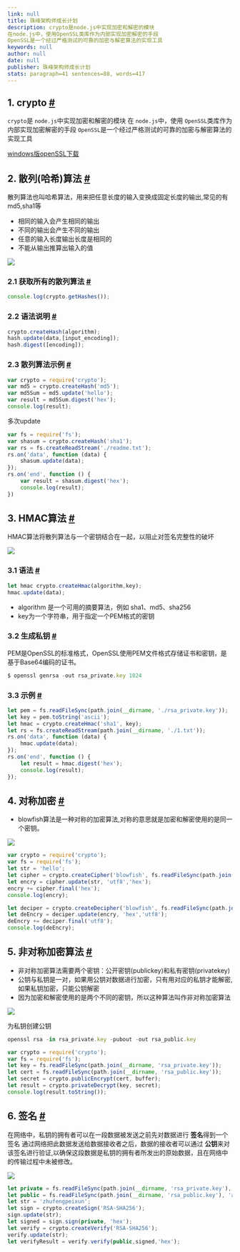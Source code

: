 ```yaml
---
link: null
title: 珠峰架构师成长计划
description: crypto是node.js中实现加密和解密的模块
在node.js中，使用OpenSSL类库作为内部实现加密解密的手段
OpenSSL是一个经过严格测试的可靠的加密与解密算法的实现工具
keywords: null
author: null
date: null
publisher: 珠峰架构师成长计划
stats: paragraph=41 sentences=88, words=417
---
```

## 1. crypto [#](#t01-crypto)

`crypto`是 `node.js`中实现加密和解密的模块 在 `node.js`中，使用 `OpenSSL`类库作为内部实现加密解密的手段 `OpenSSL`是一个经过严格测试的可靠的加密与解密算法的实现工具

[windows版openSSL下载](http://dl.pconline.com.cn/download/355862-1.html)

## 2. 散列(哈希)算法 [#](#t12-散列哈希算法)

散列算法也叫哈希算法，用来把任意长度的输入变换成固定长度的输出,常见的有md5,sha1等

* 相同的输入会产生相同的输出
* 不同的输出会产生不同的输出
* 任意的输入长度输出长度是相同的
* 不能从输出推算出输入的值

![](http://img.zhufengpeixun.cn/md5.jpg)

### 2.1 获取所有的散列算法 [#](#t221-获取所有的散列算法)

```js
console.log(crypto.getHashes());
```

### 2.2 语法说明 [#](#t322-语法说明)

```js
crypto.createHash(algorithm);
hash.update(data,[input_encoding]);
hash.digest([encoding]);
```

### 2.3 散列算法示例 [#](#t423-散列算法示例)

```js
var crypto = require('crypto');
var md5 = crypto.createHash('md5');
var md5Sum = md5.update('hello');
var result = md5Sum.digest('hex');
console.log(result);
```

多次update

```js
var fs = require('fs');
var shasum = crypto.createHash('sha1');
var rs = fs.createReadStream('./readme.txt');
rs.on('data', function (data) {
    shasum.update(data);
});
rs.on('end', function () {
    var result = shasum.digest('hex');
    console.log(result);
})
```

## 3. HMAC算法 [#](#t53-hmac算法)

HMAC算法将散列算法与一个密钥结合在一起，以阻止对签名完整性的破坏

![](http://img.zhufengpeixun.cn/hmac.jpg)

### 3.1 语法 [#](#t631-语法)

```js
let hmac crypto.createHmac(algorithm,key);
hmac.update(data);
```

* algorithm 是一个可用的摘要算法，例如 sha1、md5、sha256
* key为一个字符串，用于指定一个PEM格式的密钥

### 3.2 生成私钥 [#](#t732-生成私钥)

PEM是OpenSSL的标准格式，OpenSSL使用PEM文件格式存储证书和密钥，是基于Base64编码的证书。

```js
$ openssl genrsa -out rsa_private.key 1024
```

### 3.3 示例 [#](#t833-示例)

```js
let pem = fs.readFileSync(path.join(__dirname, './rsa_private.key'));
let key = pem.toString('ascii');
let hmac = crypto.createHmac('sha1', key);
let rs = fs.createReadStream(path.join(__dirname, './1.txt'));
rs.on('data', function (data) {
    hmac.update(data);
});
rs.on('end', function () {
    let result = hmac.digest('hex');
    console.log(result);
});
```

## 4. 对称加密 [#](#t94-对称加密)

* blowfish算法是一种对称的加密算法,对称的意思就是加密和解密使用的是同一个密钥。

![](http://img.zhufengpeixun.cn/encry.jpg)

```js
var crypto = require('crypto');
var fs = require('fs');
let str = 'hello';
let cipher = crypto.createCipher('blowfish', fs.readFileSync(path.join(__dirname, 'rsa_private.key')));
let encry = cipher.update(str, 'utf8','hex');
encry += cipher.final('hex');
console.log(encry);

let deciper = crypto.createDecipher('blowfish', fs.readFileSync(path.join(__dirname, 'rsa_private.key')));
let deEncry = deciper.update(encry, 'hex','utf8');
deEncry += deciper.final('utf8');
console.log(deEncry);
```

## 5. 非对称加密算法 [#](#t105-非对称加密算法)

* 非对称加密算法需要两个密钥：公开密钥(publickey)和私有密钥(privatekey)
* 公钥与私钥是一对，如果用公钥对数据进行加密，只有用对应的私钥才能解密,如果私钥加密，只能公钥解密
* 因为加密和解密使用的是两个不同的密钥，所以这种算法叫作非对称加密算法

![](http://img.zhufengpeixun.cn/rsa.jpg)

为私钥创建公钥

```js
openssl rsa -in rsa_private.key -pubout -out rsa_public.key
```

```js
var crypto = require('crypto');
var fs = require('fs');
let key = fs.readFileSync(path.join(__dirname, 'rsa_private.key'));
let cert = fs.readFileSync(path.join(__dirname, 'rsa_public.key'));
let secret = crypto.publicEncrypt(cert, buffer);
let result = crypto.privateDecrypt(key, secret);
console.log(result.toString());
```

## 6. 签名 [#](#t116-签名)

在网络中，私钥的拥有者可以在一段数据被发送之前先对数据进行 **签名**得到一个签名 通过网络把此数据发送给数据接收者之后，数据的接收者可以通过 **公钥**来对该签名进行验证,以确保这段数据是私钥的拥有者所发出的原始数据，且在网络中的传输过程中未被修改。

![](http://img.zhufengpeixun.cn/sign.jpg)

```js
let private = fs.readFileSync(path.join(__dirname, 'rsa_private.key'), 'ascii');
let public = fs.readFileSync(path.join(__dirname, 'rsa_public.key'), 'ascii');
let str = 'zhufengpeixun';
let sign = crypto.createSign('RSA-SHA256');
sign.update(str);
let signed = sign.sign(private, 'hex');
let verify = crypto.createVerify('RSA-SHA256');
verify.update(str);
let verifyResult = verify.verify(public,signed,'hex');
```

